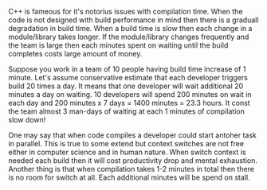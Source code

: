 C++ is fameous for it's notorius issues with compilation time. When the code is not designed with build performance in mind then there is a graduall degradation in build time. When a build time is slow then each change in a module/library takes longer. If the module/library changes frequently and the team is large then each minutes spent on waiting until the build completes costs large amount of money. 

Suppose you work in a team of 10 people having build time increase of 1 minute. Let's assume conservative estimate that each developer triggers build 20 times a day. It means that one developer will wait additional 20 minutes a day on waiting. 10 developers will spend 200 minutes on wait in each day and 200 minutes x 7 days = 1400 minutes = 23.3 hours. It const the team almost 3 man-days of waiting at each 1 minutes of compilation slow down!

One may say that when code compiles a developer could start antoher task in parallel. This is true to some extend but context switches are not free either in computer science and in human nature. When switch context is needed each build then it will cost productivity drop and mental exhaustion. Another thing is that when compilation takes 1-2 minutes in total then there is no room for switch at all. Each additional minutes will be spend on stall. 





